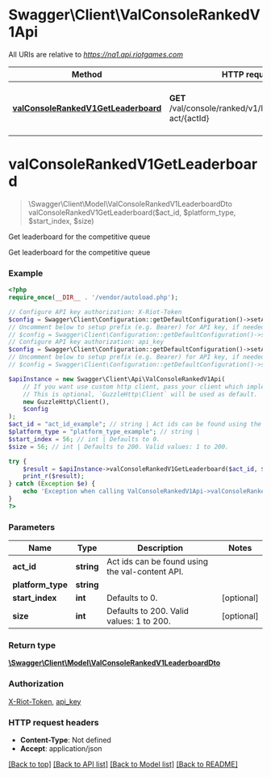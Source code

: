 # Swagger\Client\ValConsoleRankedV1Api

All URIs are relative to *https://na1.api.riotgames.com*

Method | HTTP request | Description
------------- | ------------- | -------------
[**valConsoleRankedV1GetLeaderboard**](ValConsoleRankedV1Api.md#valConsoleRankedV1GetLeaderboard) | **GET** /val/console/ranked/v1/leaderboards/by-act/{actId} | Get leaderboard for the competitive queue


# **valConsoleRankedV1GetLeaderboard**
> \Swagger\Client\Model\ValConsoleRankedV1LeaderboardDto valConsoleRankedV1GetLeaderboard($act_id, $platform_type, $start_index, $size)

Get leaderboard for the competitive queue

Get leaderboard for the competitive queue

### Example
```php
<?php
require_once(__DIR__ . '/vendor/autoload.php');

// Configure API key authorization: X-Riot-Token
$config = Swagger\Client\Configuration::getDefaultConfiguration()->setApiKey('X-Riot-Token', 'YOUR_API_KEY');
// Uncomment below to setup prefix (e.g. Bearer) for API key, if needed
// $config = Swagger\Client\Configuration::getDefaultConfiguration()->setApiKeyPrefix('X-Riot-Token', 'Bearer');
// Configure API key authorization: api_key
$config = Swagger\Client\Configuration::getDefaultConfiguration()->setApiKey('api_key', 'YOUR_API_KEY');
// Uncomment below to setup prefix (e.g. Bearer) for API key, if needed
// $config = Swagger\Client\Configuration::getDefaultConfiguration()->setApiKeyPrefix('api_key', 'Bearer');

$apiInstance = new Swagger\Client\Api\ValConsoleRankedV1Api(
    // If you want use custom http client, pass your client which implements `GuzzleHttp\ClientInterface`.
    // This is optional, `GuzzleHttp\Client` will be used as default.
    new GuzzleHttp\Client(),
    $config
);
$act_id = "act_id_example"; // string | Act ids can be found using the val-content API.
$platform_type = "platform_type_example"; // string | 
$start_index = 56; // int | Defaults to 0.
$size = 56; // int | Defaults to 200. Valid values: 1 to 200.

try {
    $result = $apiInstance->valConsoleRankedV1GetLeaderboard($act_id, $platform_type, $start_index, $size);
    print_r($result);
} catch (Exception $e) {
    echo 'Exception when calling ValConsoleRankedV1Api->valConsoleRankedV1GetLeaderboard: ', $e->getMessage(), PHP_EOL;
}
?>
```

### Parameters

Name | Type | Description  | Notes
------------- | ------------- | ------------- | -------------
 **act_id** | **string**| Act ids can be found using the val-content API. |
 **platform_type** | **string**|  |
 **start_index** | **int**| Defaults to 0. | [optional]
 **size** | **int**| Defaults to 200. Valid values: 1 to 200. | [optional]

### Return type

[**\Swagger\Client\Model\ValConsoleRankedV1LeaderboardDto**](../Model/ValConsoleRankedV1LeaderboardDto.md)

### Authorization

[X-Riot-Token](../../README.md#X-Riot-Token), [api_key](../../README.md#api_key)

### HTTP request headers

 - **Content-Type**: Not defined
 - **Accept**: application/json

[[Back to top]](#) [[Back to API list]](../../README.md#documentation-for-api-endpoints) [[Back to Model list]](../../README.md#documentation-for-models) [[Back to README]](../../README.md)

